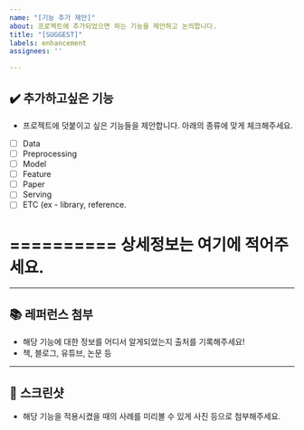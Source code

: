 ```yaml
---
name: "[기능 추가 제안]"
about: 프로젝트에 추가되었으면 하는 기능을 제안하고 논의합니다.
title: "[SUGGEST]"
labels: enhancement
assignees: ''

---
```


## ✔️  추가하고싶은 기능

- 프로젝트에 덧붙이고 싶은 기능들을 제안합니다. 아래의 종류에 맞게 체크해주세요.

- [ ] Data
- [ ] Preprocessing
- [ ] Model
- [ ] Feature
- [ ] Paper
- [ ] Serving
- [ ] ETC (ex - library, reference.

==========
상세정보는 여기에 적어주세요.
==========

---

## 📚  레퍼런스 첨부

- 해당 기능에 대한 정보를 어디서 알게되었는지 출처를 기록해주세요!
- 책, 블로그, 유튜브, 논문 등

---
## 📸  스크린샷 

- 해당 기능을 적용시켰을 때의 사례를 미리볼 수 있게 사진 등으로 첨부해주세요.
